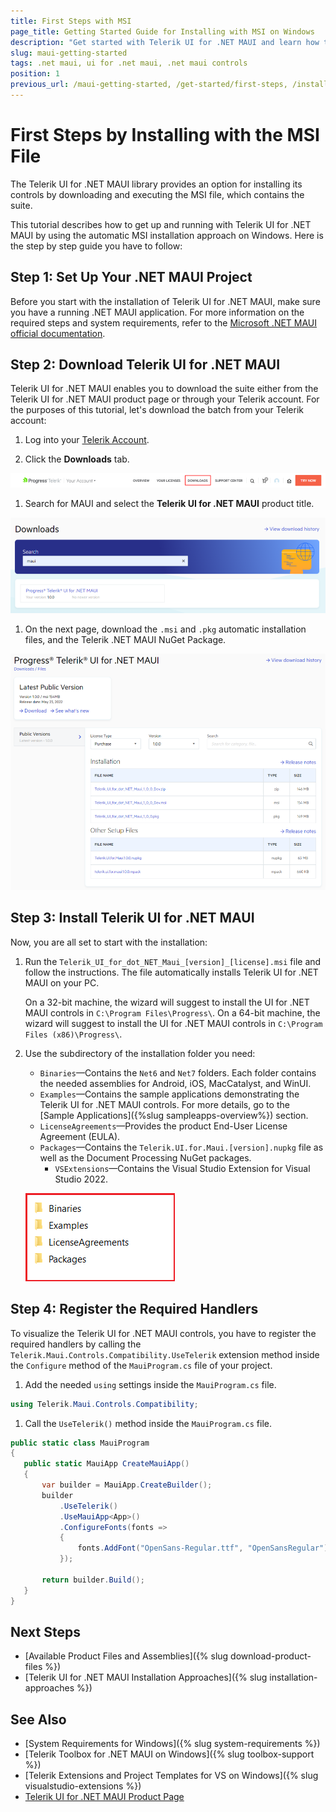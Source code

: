 ```yaml
---
title: First Steps with MSI
page_title: Getting Started Guide for Installing with MSI on Windows
description: "Get started with Telerik UI for .NET MAUI and learn how to install the controls from an MSI file, and then build and run a sample application."
slug: maui-getting-started
tags: .net maui, ui for .net maui, .net maui controls
position: 1
previous_url: /maui-getting-started, /get-started/first-steps, /installation/windows/install-msi
---
```


# First Steps by Installing with the MSI File

The Telerik UI for .NET MAUI library provides an option for installing its controls by downloading and executing the MSI file, which contains the suite.

This tutorial describes how to get up and running with Telerik UI for .NET MAUI by using the automatic MSI installation approach on Windows. Here is the step by step guide you have to follow:

## Step 1: Set Up Your .NET MAUI Project

Before you start with the installation of Telerik UI for .NET MAUI, make sure you have a running .NET MAUI application. For more information on the required steps and system requirements, refer to the [Microsoft .NET MAUI official documentation](https://docs.microsoft.com/en-us/dotnet/maui/get-started/installation).

## Step 2: Download Telerik UI for .NET MAUI

Telerik UI for .NET MAUI enables you to download the suite either from the Telerik UI for .NET MAUI product page or through your Telerik account. For the purposes of this tutorial, let's download the batch from your Telerik account:

1. Log into your [Telerik Account](https://www.telerik.com/account/).

1. Click the __Downloads__ tab.

  ![Telerik UI for .NET MAUI Download tab in your account](images/download-tab.png)

1. Search for MAUI and select the __Telerik UI for .NET MAUI__ product title.

  ![Telerik UI for .NET MAUI Search field in your account](../images/search-for-maui.png)

1. On the next page, download the `.msi` and `.pkg` automatic installation files, and the Telerik .NET MAUI NuGet Package.

  ![Telerik UI for .NET MAUI available product files in your account](../images/product-files.png)

## Step 3: Install Telerik UI for .NET MAUI

Now, you are all set to start with the installation:

1. Run the `Telerik_UI_for_dot_NET_Maui_[version]_[license].msi` file and follow the instructions. The file automatically installs Telerik UI for .NET MAUI on your PC.

    On a 32-bit machine, the wizard will suggest to install the UI for .NET MAUI controls in `C:\Program Files\Progress\`. On a 64-bit machine, the wizard will suggest to install the UI for .NET MAUI controls in `C:\Program Files (x86)\Progress\`.

1. Use the subdirectory of the installation folder you need:

    * `Binaries`&mdash;Contains the `Net6` and `Net7` folders. Each folder contains the needed assemblies for Android, iOS, MacCatalyst, and WinUI.
    * `Examples`&mdash;Contains the sample applications demonstrating the Telerik UI for .NET MAUI controls. For more details, go to the [Sample Applications]({%slug sampleapps-overview%}) section.
    * `LicenseAgreements`&mdash;Provides the product End-User License Agreement (EULA).
    * `Packages`&mdash;Contains the `Telerik.UI.for.Maui.[version].nupkg` file as well as the Document Processing NuGet packages.
	  * `VSExtensions`&mdash;Contains the Visual Studio Extension for Visual Studio 2022.

    ![Telerik .NET MAUI Installation folder with the displayed subdirectories](images/telerik-ui-for-maui-installation-folder.png)

## Step 4: Register the Required Handlers

To visualize the Telerik UI for .NET MAUI controls, you have to register the required handlers by calling the `Telerik.Maui.Controls.Compatibility.UseTelerik` extension method inside the `Configure` method of the `MauiProgram.cs` file of your project.

1. Add the needed `using` settings inside the `MauiProgram.cs` file.

 ```C#
using Telerik.Maui.Controls.Compatibility;
 ```

1. Call the `UseTelerik()` method inside the `MauiProgram.cs` file.

 ```C#
public static class MauiProgram
{
	public static MauiApp CreateMauiApp()
	{
		var builder = MauiApp.CreateBuilder();
		builder
			.UseTelerik()
			.UseMauiApp<App>()
			.ConfigureFonts(fonts =>
			{
				fonts.AddFont("OpenSans-Regular.ttf", "OpenSansRegular");
			});

		return builder.Build();
	}
}
 ```

## Next Steps

* [Available Product Files and Assemblies]({% slug download-product-files %})
* [Telerik UI for .NET MAUI Installation Approaches]({% slug installation-approaches %})

## See Also

* [System Requirements for Windows]({% slug system-requirements %})
* [Telerik Toolbox for .NET MAUI on Windows]({% slug toolbox-support %})
* [Telerik Extensions and Project Templates for VS on Windows]({% slug visualstudio-extensions %})
* [Telerik UI for .NET MAUI Product Page](https://www.telerik.com/maui-ui)
